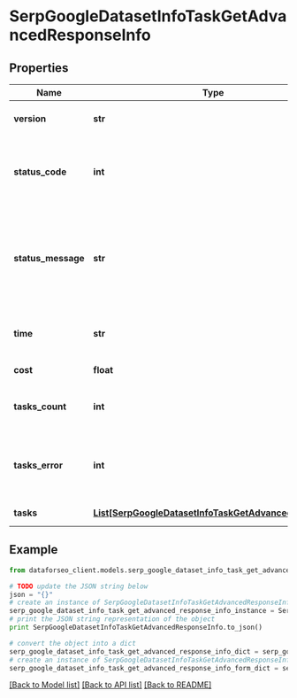 # SerpGoogleDatasetInfoTaskGetAdvancedResponseInfo


## Properties

Name | Type | Description | Notes
------------ | ------------- | ------------- | -------------
**version** | **str** | the current version of the API | [optional] 
**status_code** | **int** | general status code you can find the full list of the response codes here | [optional] 
**status_message** | **str** | general informational message you can find the full list of general informational messages here | [optional] 
**time** | **str** | total execution time, seconds | [optional] 
**cost** | **float** | total tasks cost, USD | [optional] 
**tasks_count** | **int** | the number of tasks in the tasks array | [optional] 
**tasks_error** | **int** | the number of tasks in the tasks array returned with an error | [optional] 
**tasks** | [**List[SerpGoogleDatasetInfoTaskGetAdvancedTaskInfo]**](SerpGoogleDatasetInfoTaskGetAdvancedTaskInfo.md) | array of tasks | [optional] 

## Example

```python
from dataforseo_client.models.serp_google_dataset_info_task_get_advanced_response_info import SerpGoogleDatasetInfoTaskGetAdvancedResponseInfo

# TODO update the JSON string below
json = "{}"
# create an instance of SerpGoogleDatasetInfoTaskGetAdvancedResponseInfo from a JSON string
serp_google_dataset_info_task_get_advanced_response_info_instance = SerpGoogleDatasetInfoTaskGetAdvancedResponseInfo.from_json(json)
# print the JSON string representation of the object
print SerpGoogleDatasetInfoTaskGetAdvancedResponseInfo.to_json()

# convert the object into a dict
serp_google_dataset_info_task_get_advanced_response_info_dict = serp_google_dataset_info_task_get_advanced_response_info_instance.to_dict()
# create an instance of SerpGoogleDatasetInfoTaskGetAdvancedResponseInfo from a dict
serp_google_dataset_info_task_get_advanced_response_info_form_dict = serp_google_dataset_info_task_get_advanced_response_info.from_dict(serp_google_dataset_info_task_get_advanced_response_info_dict)
```
[[Back to Model list]](../README.md#documentation-for-models) [[Back to API list]](../README.md#documentation-for-api-endpoints) [[Back to README]](../README.md)


